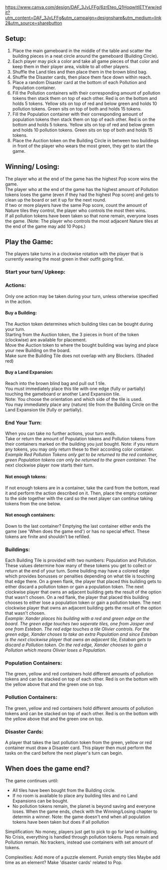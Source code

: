 [https://www.canva.com/design/DAF_3JvLFFg/6zrEteo_Q1HoqwItIETYww/edit?utm_content=DAF_3JvLFFg&utm_campaign=designshare&utm_medium=link2&utm_source=sharebutton ](https://www.canva.com/design/DAGCd8SMCpI/OyDgdQZuNf2-KDjgbWZ4mQ/edit?utm_content=DAGCd8SMCpI&utm_campaign=designshare&utm_medium=link2&utm_source=sharebutton) 


## Setup:
1. Place the main gameboard in the middle of the table and scatter the building pieces in a neat circle around the gameboard (Building Circle). 
2. Each player may pick a color and take all game pieces of that color and keep them in their player area, visible to all other players.
3. Shuffle the Land tiles and then place them in the brown blind bag.
4. Shuffle the Disaster cards, then place them face down within reach.
5. Place a random Disaster card at the bottom of each Pollution and Population container.
6. Fill the Pollution containers with their corresponding amount of pollution tokens then stack them on top of each other.
   Red is on the bottom and holds 5 tokens. Yellow sits on top of red and below green and holds 10 pollution tokens. Green sits on top of both and holds 15 tokens.
7. Fill the Population container with their corresponding amount of population tokens then stack them on top of each other.
   Red is on the bottom and holds 5 tokens. Yellow sits on top of red and below green and holds 10 pollution tokens. Green sits on top of both and holds 15 tokens.
8. Place the Auction token on the Building Circle in between two buildings in front of the player who wears the most green, they get to start the game.

## Winning/ Losing:
The player who at the end of the game has the highest Pop score wins the game.\
The player who at the end of the game has the highest amount of Pollution tokens loses the game (even if they had the highest Pop score) and gets to clean up the board or set it up for the next round.\
If two or more players have the same Pop score, count the amount of Nature tiles they control, the player who controls the most then wins.\
If all pollution tokens have been taken so that none remain, everyone loses the game.
(Note: The player who controls the most adjacent Nature tiles at the end of the game may add 10 Pops.)

## Play the Game:
The players take turns in a clockwise rotation with the player that is currently wearing the most green in their outfit going first.


### Start your turn/ Upkeep:


### Actions:
Only one action may be taken during your turn, unless otherwise specified in the action.
#### Buy a Building:
The Auction token determines which building tiles can be bought during your turn.\
Starting from the Auction token, the 3 pieces in front of the token (clockwise) are available for placement. \
Move the Auction token to where the bought building was laying and place your new Building on the board.\
Make sure the Building Tile does not overlap with any Blockers. (Shaded red)
#### Buy a Land Expansion:
Reach into the brown blind bag and pull out 1 tile. \
You must immediately place this tile with one edge (fully or partially) touching the gameboard or another Land Expansion tile.\
Note: You choose the orientation and which side of the tile is used.\
You may immediately place any (nature) tile from the Building Circle on the Land Expansion tile (fully or partially).

### End Your Turn:
When you can take no further actions, your turn ends.\
Take or return the amount of Population tokens and Pollution tokens from their containers marked on the building you just bought.
Note: if you return any tokens, you may only return these to their according color container. 
_Example Red Pollution Tokens only get to be returned to the red container, green Population tokens can only be returned to the green container._
The next clockwise player now starts their turn.
#### Not enough tokens:
If not enough tokens are in a container, take the card from the bottom, read it and perform the action described on it. 
Then, place the empty container to the side together with the card so the next player can continue taking tokens from the one below.
#### Not enough containers:
Down to the last container? Emptying the last container either ends the game (see 'When does the game end') or has no special effect. 
These tokens are finite and shouldn't be refilled.

### Buildings:
Each Building Tile is provided with two numbers: Population and Pollution. These values determine how many of these tokens you get to collect or return at the end of your turn. 
Some building may have a colored edge which provides bonusses or penalties depending on what tile is touching that edge there.
On a green flank, the player that placed this building gets to either discard a pollution token or gain a population token. The next clockwise player that owns an adjacent building gets the result of the option that wasn't chosen. 
On a red flank, the player that placed this building chooses to either lose a population token or gain a pollution token. The next clockwise player that owns an adjacent building gets the result of the option that wasn't chosen.\
_Example: Xander places his building with a red and green edge on the board. The green edge touches two seperate tiles, one from Jasper and one from Esteban. The red edge touches a tile Olivier controls. For the green edge, Xander choses to take an extra Population and since Esteban is the next clockwise player that owns an adjacent tile, Estaban gets to discard a Pollution token. On the red edge, Xander chooses to gain a Pollution which means Olivier loses a Population._


### Population Containers:
The green, yellow and red containers hold different amounts of pollution tokens and can be stacked on top of each other.
Red is on the bottom with the yellow above that and the green one on top. 

### Pollution Containers:
The green, yellow and red containers hold different amounts of pollution tokens and can be stacked on top of each other.
Red is on the bottom with the yellow above that and the green one on top. 

### Disaster Cards:
A player that takes the last pollution token from the green, yellow or red container must draw a Disaster card.
This player then must perform the tasks on the card before the next player's turn can begin.

## When does the game end?
The game continues until:
- All tiles have been bought from the Building circle.
- If no room is available to place any building tiles and no Land Expansions can be bought.
- No pollution tokens remain, the planet is beyond saving and everyone loses.
When the game ends, check with the Winning/Losing chapter to determin a winner.
Note: the game doesn't end when all population tokens have been taken but does if all pollution 


Simplification:
No money, players just get to pick to go for land or building.
No Crisis, everything is handled through pollution tokens.
Pops remain and Pollution remain.
No trackers, instead use containers with set amount of tokens.

Complexities:
Add more of a puzzle element. Punish empty tiles
Maybe add time as an element?
Make 'disaster cards' related to Pop.

